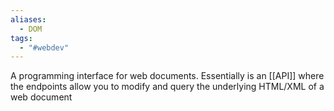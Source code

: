 ```yaml
---
aliases:
  - DOM
tags:
  - "#webdev"
---
```

A programming interface for web documents. Essentially is an [[API]] where the endpoints allow you to modify and query the underlying HTML/XML of a web document